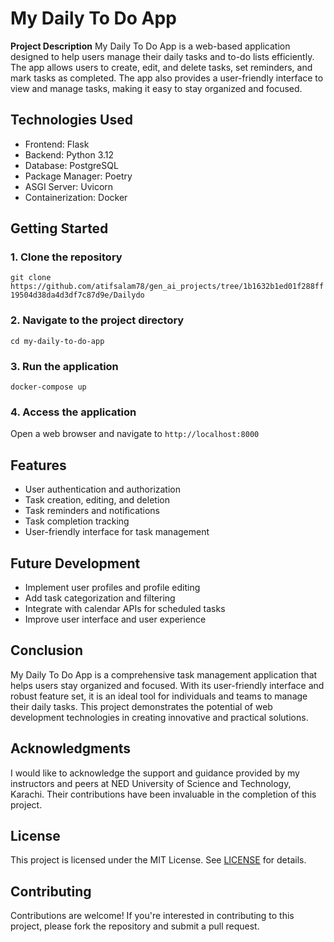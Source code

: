 **My Daily To Do App**
======================

**Project Description**
My Daily To Do App is a web-based application designed to help users manage their daily tasks and to-do lists efficiently. The app allows users to create, edit, and delete tasks, set reminders, and mark tasks as completed. The app also provides a user-friendly interface to view and manage tasks, making it easy to stay organized and focused.

**Technologies Used**
--------------------

* Frontend: Flask
* Backend: Python 3.12
* Database: PostgreSQL
* Package Manager: Poetry
* ASGI Server: Uvicorn
* Containerization: Docker

**Getting Started**
---------------

### 1. Clone the repository

`git clone https://github.com/atifsalam78/gen_ai_projects/tree/1b1632b1ed01f288ff19504d38da4d3df7c87d9e/Dailydo`

### 2. Navigate to the project directory

`cd my-daily-to-do-app`

### 3. Run the application

`docker-compose up`

### 4. Access the application

Open a web browser and navigate to `http://localhost:8000`

**Features**
---------

* User authentication and authorization
* Task creation, editing, and deletion
* Task reminders and notifications
* Task completion tracking
* User-friendly interface for task management

**Future Development**
-------------------

* Implement user profiles and profile editing
* Add task categorization and filtering
* Integrate with calendar APIs for scheduled tasks
* Improve user interface and user experience

**Conclusion**
----------

My Daily To Do App is a comprehensive task management application that helps users stay organized and focused. With its user-friendly interface and robust feature set, it is an ideal tool for individuals and teams to manage their daily tasks. This project demonstrates the potential of web development technologies in creating innovative and practical solutions.

**Acknowledgments**
--------------

I would like to acknowledge the support and guidance provided by my instructors and peers at NED University of Science and Technology, Karachi. Their contributions have been invaluable in the completion of this project.

**License**
-------

This project is licensed under the MIT License. See [LICENSE](LICENSE) for details.

**Contributing**
------------

Contributions are welcome! If you're interested in contributing to this project, please fork the repository and submit a pull request.
